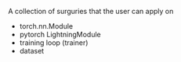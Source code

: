 A collection of surguries that the user can apply on
- torch.nn.Module
- pytorch LightningModule
- training loop (trainer)
- dataset
